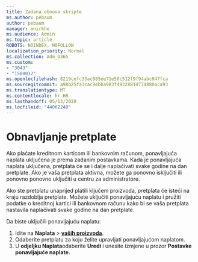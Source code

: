 ```yaml
---
title: Zadana obnova skripte
ms.author: pebaum
author: pebaum
manager: mnirkhe
ms.audience: Admin
ms.topic: article
ROBOTS: NOINDEX, NOFOLLOW
localization_priority: Normal
ms.collection: Adm_O365
ms.custom:
- "3043"
- "1500012"
ms.openlocfilehash: 8219cefc33ac085ee71e50c512f9f94abc047fca
ms.sourcegitcommit: a98b25fa3cac9ebba983f4932881d774880aca93
ms.translationtype: MT
ms.contentlocale: hr-HR
ms.lasthandoff: 05/13/2020
ms.locfileid: "44062240"
---
```

# <a name="renewing-your-subscription"></a>Obnavljanje pretplate

Ako plaćate kreditnom karticom ili bankovnim računom, ponavljajuća naplata uključena je prema zadanim postavkama. Kada je ponavljajuća naplata uključena, pretplata će se i dalje naplaćivati svake godine na dan pretplate. Ako je vaša pretplata aktivna, možete ga ponovno isključiti ili ponovno ponovno uključiti u centru za administratore.

Ako ste pretplatu unaprijed platili ključem proizvoda, pretplata će isteći na kraju razdoblja pretplate. Možete uključiti ponavljajuću naplatu i pružiti podatke o kreditnoj kartici ili bankovnom računu kako bi se vaša pretplata nastavila naplaćivati svake godine na dan pretplate.

Da biste uključili ponavljajuću naplatu: 

1. Idite na **Naplata**  >  **[vaših proizvoda](https://go.microsoft.com/fwlink/p/?linkid=842054)**.
2. Odaberite pretplatu za koju želite upravljati ponavljajućom naplatom.
3. U **odjeljku Naplata**odaberite **Uredi** i unesite izmjene u prozor **Postavke ponavljajuće naplate.** 